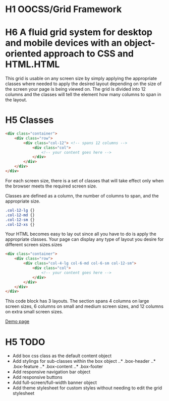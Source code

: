 # H1 OOCSS/Grid Framework

# H6 A fluid grid system for desktop and mobile devices with an object-oriented approach to CSS and HTML.HTML

This grid is usable on any screen size by simply applying the appropriate classes where needed to apply the desired layout depending on the size of the screen your page is being viewed on. The grid is divided into 12 columns and the classes will tell the element how many columns to span in the layout. 

# H5 Classes

```HTML
<div class="container">
    <div class="row">
        <div class="col-12"> <!-- spans 12 columns -->
            <div class="col">
                <!-- your content goes here -->
            </div>
        </div>
    </div>
</div>
```

For each screen size, there is a set of classes that will take effect only when the browser meets the required screen size.

Classes are defined as a column, the number of columns to span, and the appropriate size.

```CSS
.col-12-lg {}
.col-12-md {}
.col-12-sm {}
.col-12-xs {}
```

Your HTML becomes easy to lay out since all you have to do is apply the appropriate classes. Your page can display any type of layout you desire for different screen sizes.sizes

```HTML
<div class="container">
    <div class="row">
        <div class="col-4-lg col-6-md col-6-sm col-12-sm">
            <div class="col">
                <!-- your content goes here -->
            </div>
        </div>
    </div>
</div>
```

This code block has 3 layouts. The section spans 4 columns on large screen sizes, 6 columns on small and medium screen sizes, and 12 columns on extra small screen sizes.

[Demo page](http://smithdamen.github.io/oocss-framework)

# H5 TODO 

* Add box css class as the default content object
* Add stylings for sub-classes within the box object
..* .box-header
..* .box-feature
..* .box-content
..* .box-footer
* Add responsive navigation bar object
* Add responsive buttons
* Add full-screen/full-width banner object
* Add theme stylesheet for custom styles without needing to edit the grid stylesheet